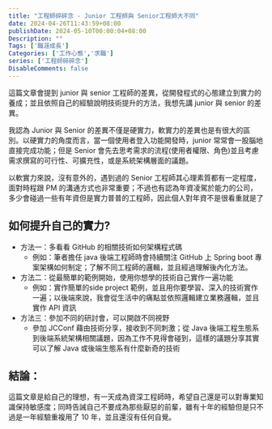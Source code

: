 ```yaml
---
title: "工程師碎碎念 - Junior 工程師與 Senior工程師大不同"
date: 2024-04-26T11:43:59+08:00
publishDate: 2024-05-10T00:00:04+08:00
Description: ""
Tags: ['職涯成長']
Categories: ['工作心態','求職']
series: ['工程師碎碎念']
DisableComments: false
---
```

這篇文章會提到 junior 與 senior 工程師的差異，從開發程式的心態建立到實力的養成；並且依照自己的經驗說明技術提升的方法，我想先講 junior 與 senior 的差異。

我認為 Junior 與 Senior 的差異不僅是硬實力，軟實力的差異也是有很大的區別。以硬實力的角度而言，當一個使用者登入功能開發時，junior 常常會一股腦地直接完成功能；但是 Senior 會先去思考需求的流程(使用者權限、角色)並且考慮需求撰寫的可行性、可擴充性，或是系統架構層面的議題。

以軟實力來說，沒有意外的，遇到過的 Senior 工程師其心理素質都有一定程度，面對時程跟 PM 的溝通方式也非常重要；不過也有認為年資凌駕於能力的公司，多少會碰過一些有年資但是實力普普的工程師，因此個人對年資不是很看重就是了

## 如何提升自己的實力?

- 方法一：多看看 GitHub 的相關技術如何架構程式碼
    - 例如：筆者擔任 java 後端工程師時會持續關注 GitHub 上 Spring boot 專案架構如何制定；了解不同工程師的邏輯，並且經過理解後內化方法。
- 方法二：從最簡單的範例開始，使用你想學的技術自己實作一遍功能
    - 例如：實作簡單的side project 範例，並且用你要學習、深入的技術實作一遍；以後端來說，我會從生活中的痛點並依照邏輯建立業務邏輯，並且實作 API 資訊
- 方法三：參加不同的研討會，可以開啟不同視野
    - 參加 JCConf 藉由技術分享，接收到不同刺激；從 Java 後端工程生態系到後端系統架構相關議題，因為工作不見得會碰到，這樣的議題分享其實可以了解 Java 或後端生態系有什麼新奇的技術

## 結論：
這篇文章是給自己的理想，有一天成為資深工程師時，希望自己還是可以對專業知識保持敏感度；同時告誡自己不要成為那些厭惡的前輩，雖有十年的經驗但是只不過是一年經驗重複用了 10 年，並且還沒有任何自覺。